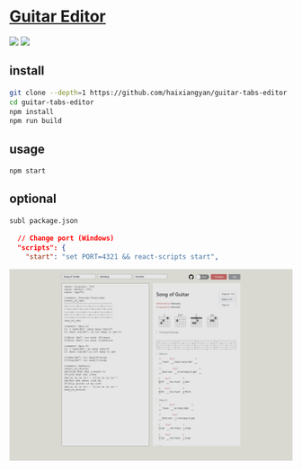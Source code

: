 # [Guitar Editor](https://github.com/haixiangyan/guitar-tabs-editor)

![](https://img.shields.io/github/license/haixiangyan/guitar-tabs-editor) ![](https://img.shields.io/github/last-commit/scillidan/guitar-tabs-editor/master?label=last%20commit%20(fork))

## install

```sh
git clone --depth=1 https://github.com/haixiangyan/guitar-tabs-editor
cd guitar-tabs-editor
npm install
npm run build
```

## usage

```sh
npm start
```

## optional

```sh
subl package.json
```

```json
  // Change port (Windows)
  "scripts": {
    "start": "set PORT=4321 && react-scripts start",
```

![guitar-tabs-editor](/_image/optWeb/guitar-tabs-editor.png)
